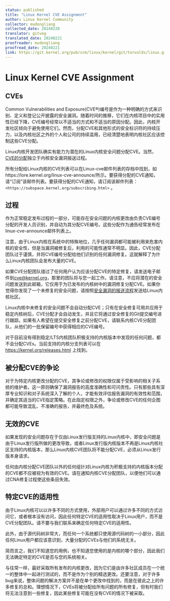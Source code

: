 ```yaml
---
status: published
title: "Linux Kernel CVE Assignment"
author: Linux Kernel Community
collector: mudongliang
collected_date: 20240220
translator: gitveg
translated_date: 20240221
proofreader: mudongliang
proofread_date: 20240221
link: https://git.kernel.org/pub/scm/linux/kernel/git/torvalds/linux.git/tree/Documentation/process/cve.rst
---
```


# Linux Kernel CVE Assignment

## CVEs

Common Vulnerabilities and Exposure(CVE®)编号是作为一种明确的方式来识别、定义和登记公开披露的安全漏洞。随着时间的推移，它们在内核项目中的实用性已经下降，CVE编号经常以不适当的方式和不适当的原因分配。因此，内核开发社区倾向于避免使用它们。然而，分配CVE和其他形式的安全标识符的持续压力，以及内核社区之外的个人和公司的持续滥用，已经清楚地表明内核社区应该控制这些CVE分配。

Linux内核开发团队确实有能力为潜在的Linux内核安全问题分配CVE。当然，[CVE的分配](https://git.kernel.org/pub/scm/linux/kernel/git/torvalds/linux.git/tree/Documentation/process/security-bugs.rst)独立于内核安全漏洞报送过程。

所有分配给Linux内核的CVE列表可以在Linux-cve邮件列表的存档中找到，如https://lore.kernel.org/linux-cve-announce/所示。要获得分配的CVE通知，请“订阅”该邮件列表。要获得分配的CVE通知，请订阅该邮件列表：`<https://subspace.kernel.org/subscribing.html>` 。

## 过程

作为正常稳定发布过程的一部分，可能存在安全问题的内核更改由负责CVE编号分配的开发人员识别，并自动为其分配CVE编号。这些分配作为通告经常发布在linux-cve-announce邮件列表上。

注意，由于Linux内核在系统中的特殊地位，几乎任何漏洞都可能被利用来危害内核的安全性，但是当漏洞被修复后，利用的可能性通常不明显。因此，CVE分配团队过于谨慎，并将CVE编号分配给他们识别的任何漏洞修复。这就解释了为什么Linux内核团队会发布大量的CVE。

如果CVE分配团队错过了任何用户认为应该分配CVE的特定修复，请发送电子邮件到<cve@kernel.org>，那里的团队将与您一起工作。请注意，不应将潜在的安全问题发送到此邮箱，它仅用于为已发布的内核树中的漏洞修复分配CVE。如果你觉得你发现了一个未修复的安全问题，请按照[安全漏洞的报送流程](https://git.kernel.org/pub/scm/linux/kernel/git/torvalds/linux.git/tree/Documentation/process/security-bugs.rst)发送给Linux内核社区。

Linux内核中未修复的安全问题不会自动分配CVE；只有在安全修复可用并应用于稳定内核树后，CVE分配才会自动发生，并且它将通过安全修复的Git提交编号进行跟踪。如果有人希望在提交安全修复之前分配CVE，请联系内核CVE分配团队，从他们的一批保留编号中获得相应的CVE编号。

对于目前没有得到稳定/LTS内核团队积极支持的内核版本中发现的任何问题，都不会分配CVEs。当前支持的内核分支列表可以在 https://kernel.org/releases.html 上找到。

## 被分配CVE的争论

对于为特定内核更改分配的CVE，其争论或修改的权限仅属于受影响的相关子系统的维护者。这一原则确保了漏洞报告的高度准确性和可问责性。只有那些具有深厚专业知识和对子系统深入了解的个人，才能有效评估报告漏洞的有效性和范围，并确定其适当的CVE指定策略。在此指定权限之外，争论或修改CVE的任何企图都可能导致混乱、不准确的报告，并最终危及系统。

## 无效的CVE

如果发现的安全问题存在于仅由Linux发行版支持的Linux内核中，即安全问题是由于Linux发行版所做的更改导致，或者Linux发行版内核版本不再是Linux内核社区支持的内核版本，那么Linux内核CVE团队将不能分配CVE，必须从Linux发行版本身请求。

任何由内核分配CVE团队以外的任何组针对Linux内核为积极支持的内核版本分配的CVE都不应被视为有效的CVE。请在通知内核CVE分配团队，以便他们可以通过CNA修复过程使这些条目失效。

## 特定CVE的适用性

由于Linux内核可以以许多不同的方式使用，外部用户可以通过许多不同的方式访问它，或者根本没有访问，因此任何特定CVE的适用性取决于Linux用户，而不是CVE分配团队。请不要与我们联系来确定任何特定CVE的适用性。

此外，由于源代码树非常大，而任何一个系统都只使用源代码树的一小部分，因此任何Linux用户都应该意识到，大量分配的CVEs与他们的系统无关。

简而言之，我们不知道您的用例，也不知道您使用的是内核的哪个部分，因此我们无法确定特定的CVE是否与您的系统相关。

与往常一样，最好采取所有发布的内核更改，因为它们是由许多社区成员在一个统一的整体中一起进行测试的，而不是作为个别的精选更改。还要注意，对于许多bug来说，整体问题的解决方案并不是在单个更改中找到的，而是在彼此之上的许多修复的总和。理想情况下，CVEs将被分配给所有问题的所有修复，但有时我们将无法注意到一些修复，因此某些修复可能在没有CVE的情况下被采取。
